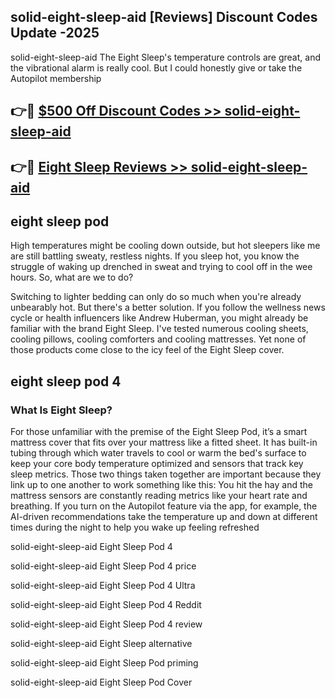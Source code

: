 ## solid-eight-sleep-aid [Reviews​] Discount Codes Update -2025

solid-eight-sleep-aid The Eight Sleep's temperature controls are great, and the vibrational alarm is really cool. But I could honestly give or take the Autopilot membership

## 👉🔴 [$500 Off Discount Codes >> solid-eight-sleep-aid](http://download.freeplayer.one?title=solid-eight-sleep-aid&ref=18-ES)

## 👉🔴 [Eight Sleep Reviews >> solid-eight-sleep-aid](http://download.freeplayer.one?title=solid-eight-sleep-aid&ref=18-ES)

## eight sleep pod

High temperatures might be cooling down outside, but hot sleepers like me are still battling sweaty, restless nights. If you sleep hot, you know the struggle of waking up drenched in sweat and trying to cool off in the wee hours. So, what are we to do?

Switching to lighter bedding can only do so much when you're already unbearably hot. But there's a better solution. If you follow the wellness news cycle or health influencers like Andrew Huberman, you might already be familiar with the brand Eight Sleep. I've tested numerous cooling sheets, cooling pillows, cooling comforters and cooling mattresses. Yet none of those products come close to the icy feel of the Eight Sleep cover.

## eight sleep pod 4

### What Is Eight Sleep?

For those unfamiliar with the premise of the Eight Sleep Pod, it’s a smart mattress cover that fits over your mattress like a fitted sheet. It has built-in tubing through which water travels to cool or warm the bed's surface to keep your core body temperature optimized and sensors that track key sleep metrics. Those two things taken together are important because they link up to one another to work something like this: You hit the hay and the mattress sensors are constantly reading metrics like your heart rate and breathing. If you turn on the Autopilot feature via the app, for example, the AI-driven recommendations take the temperature up and down at different times during the night to help you wake up feeling refreshed

solid-eight-sleep-aid Eight Sleep Pod 4

solid-eight-sleep-aid Eight Sleep Pod 4 price

solid-eight-sleep-aid Eight Sleep Pod 4 Ultra

solid-eight-sleep-aid Eight Sleep Pod 4 Reddit

solid-eight-sleep-aid Eight Sleep Pod 4 review

solid-eight-sleep-aid Eight Sleep alternative

solid-eight-sleep-aid Eight Sleep Pod priming

solid-eight-sleep-aid Eight Sleep Pod Cover